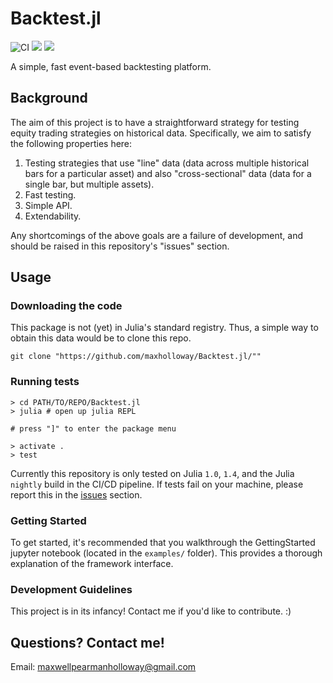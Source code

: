 # Backtest.jl
![CI](https://github.com/maxholloway/backtest/workflows/CI/badge.svg?branch=master)
[![](https://img.shields.io/badge/docs-stable-blue.svg)](https://maxholloway.github.io/Backtest.jl/dev/)
[![](https://img.shields.io/badge/docs-dev-blue.svg)](https://maxholloway.github.io/Backtest.jl/dev/)

A simple, fast event-based backtesting platform.

## Background
The aim of this project is to have a straightforward strategy for testing equity trading strategies on historical data. Specifically, we aim to satisfy the following properties here:
1. Testing strategies that use "line" data (data across multiple historical bars for a particular asset) and also "cross-sectional" data (data for a single bar, but multiple assets).
2. Fast testing.
3. Simple API.
4. Extendability.

Any shortcomings of the above goals are a failure of development, and should be raised in this repository's "issues" section.

## Usage

### Downloading the code
This package is not (yet) in Julia's standard registry. Thus, a simple way to obtain this data would be to clone this repo.
```
git clone "https://github.com/maxholloway/Backtest.jl/""
```

### Running tests
```
> cd PATH/TO/REPO/Backtest.jl
> julia # open up julia REPL

# press "]" to enter the package menu

> activate .
> test
```
Currently this repository is only tested on Julia `1.0`, `1.4`, and the Julia `nightly` build in the CI/CD pipeline. If tests fail on your machine, please report this in the [issues](https://github.com/maxholloway/Backtest.jl/issues) section.

### Getting Started
To get started, it's recommended that you walkthrough the GettingStarted jupyter notebook (located in the `examples/` folder). This provides a thorough explanation of the framework interface.

### Development Guidelines
This project is in its infancy! Contact me if you'd like to contribute. :)

## Questions? Contact me!
Email: maxwellpearmanholloway@gmail.com
